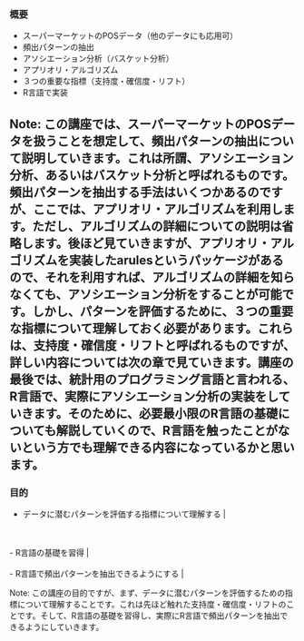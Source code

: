 ### 概要
- スーパーマーケットのPOSデータ（他のデータにも応用可）
- 頻出パターンの抽出
- アソシエーション分析（バスケット分析）
- アプリオリ・アルゴリズム
- ３つの重要な指標（支持度・確信度・リフト）
- R言語で実装


Note: この講座では、スーパーマーケットのPOSデータを扱うことを想定して、頻出パターンの抽出について説明していきます。これは所謂、アソシエーション分析、あるいはバスケット分析と呼ばれるものです。頻出パターンを抽出する手法はいくつかあるのですが、ここでは、アプリオリ・アルゴリズムを利用します。ただし、アルゴリズムの詳細についての説明は省略します。後ほど見ていきますが、アプリオリ・アルゴリズムを実装したarulesというパッケージがあるので、それを利用すれば、アルゴリズムの詳細を知らなくても、アソシエーション分析をすることが可能です。しかし、パターンを評価するために、３つの重要な指標について理解しておく必要があります。これらは、支持度・確信度・リフトと呼ばれるものですが、詳しい内容については次の章で見ていきます。講座の最後では、統計用のプログラミング言語と言われる、R言語で、実際にアソシエーション分析の実装をしていきます。そのために、必要最小限のR言語の基礎についても解説していくので、R言語を触ったことがないという方でも理解できる内容になっているかと思います。
---

### 目的
- データに潜むパターンを評価する指標について理解する |
<br>
<br>
- R言語の基礎を習得 |
<br>
<br>
- R言語で頻出パターンを抽出できるようにする |

Note: この講座の目的ですが、まず、データに潜むパターンを評価するための指標について理解することです。これは先ほど触れた支持度・確信度・リフトのことです。そして、R言語の基礎を習得し、実際にR言語で頻出パターンを抽出できるようにしていきます。
